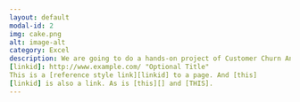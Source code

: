 ```yaml
---
layout: default
modal-id: 2
img: cake.png
alt: image-alt
category: Excel
description: We are going to do a hands-on project of Customer Churn Analysis for an e-commerce company in the Telecom industry. This project is built as part of the learning from Datacamp using available resources and datasets on the website. Before we proceed any further, let’s first understand what a Customer Churn Rate means. Investopedia defines it as “the rate of attrition at which customers stop doing business with an entity. It is most commonly expressed as the percentage of service subscribers who discontinue their subscriptions within a given time period”. It is an important metric that provides an insight into the company in terms of how competitive they are in the market; possibly why there is an attrition rate in customer base; and by how much. 
[linkid]: http://www.example.com/ "Optional Title"
This is a [reference style link][linkid] to a page. And [this]
[linkid] is also a link. As is [this][] and [THIS].
---
```

